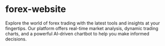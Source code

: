 # forex-website
Explore the world of forex trading with the latest tools and insights at your fingertips. Our platform offers real-time market analysis, dynamic trading charts, and a powerful AI-driven chartbot to help you make informed decisions.
